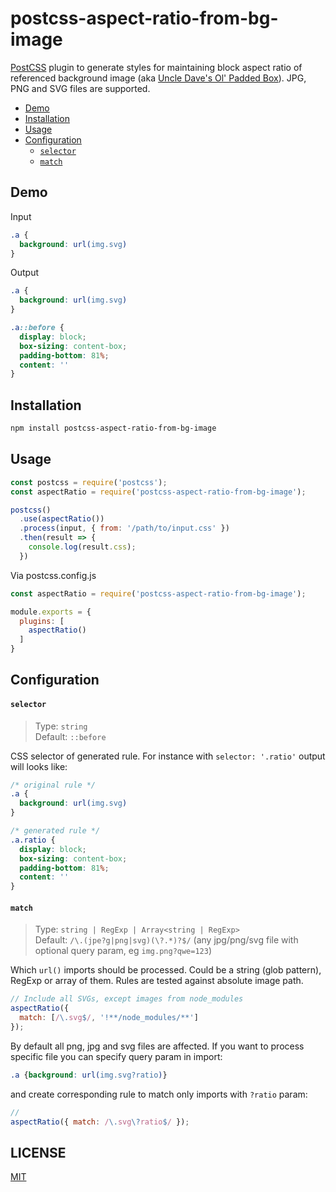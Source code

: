 # postcss-aspect-ratio-from-bg-image 

[PostCSS](https://github.com/postcss/postcss) plugin to generate styles for 
maintaining block aspect ratio of referenced background image (aka [Uncle Dave's Ol' Padded Box](https://daverupert.com/2012/04/uncle-daves-ol-padded-box)).
JPG, PNG and SVG files are supported.

- [Demo](#demo)
- [Installation](#installation)
- [Usage](#usage)
- [Configuration](#configuration)
  - [`selector`](#selector)
  - [`match`](#match)

## Demo

Input
```css
.a {
  background: url(img.svg)
}
```

Output
```css
.a {
  background: url(img.svg)
}

.a::before {
  display: block;
  box-sizing: content-box;
  padding-bottom: 81%;
  content: ''
}
```

## Installation

```sh
npm install postcss-aspect-ratio-from-bg-image
```

## Usage

```js
const postcss = require('postcss');
const aspectRatio = require('postcss-aspect-ratio-from-bg-image');

postcss()
  .use(aspectRatio())
  .process(input, { from: '/path/to/input.css' })
  .then(result => {
    console.log(result.css);
  })
```

Via postcss.config.js

```js
const aspectRatio = require('postcss-aspect-ratio-from-bg-image');

module.exports = {
  plugins: [
    aspectRatio()
  ]
}
```

## Configuration

#### `selector`

> Type: `string`<br>
> Default: `::before`

CSS selector of generated rule. For instance with `selector: '.ratio'` output 
will looks like:

```css
/* original rule */
.a {
  background: url(img.svg)
}

/* generated rule */
.a.ratio {
  display: block;
  box-sizing: content-box;
  padding-bottom: 81%;
  content: ''
}
```

#### `match`

> Type: `string | RegExp | Array<string | RegExp>`<br>
> Default: `/\.(jpe?g|png|svg)(\?.*)?$/`  (any jpg/png/svg file with optional query param, eg `img.png?qwe=123`)

Which `url()` imports should be processed. Could be a string (glob pattern), RegExp 
or array of them. Rules are tested against absolute image path.

```js
// Include all SVGs, except images from node_modules
aspectRatio({
  match: [/\.svg$/, '!**/node_modules/**']
});
```

By default all png, jpg and svg files are affected. If you want to process specific
file you can specify query param in import:

```css
.a {background: url(img.svg?ratio)}
```

and create corresponding rule to match only imports with `?ratio` param:
```js
// 
aspectRatio({ match: /\.svg\?ratio$/ });
```

## LICENSE

[MIT](https://github.com/JetBrains/svg-mixer/blob/master/LICENSE)
